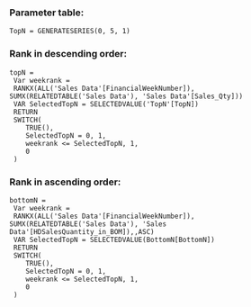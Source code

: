 <h3>Parameter table:</h3>

```DAX
TopN = GENERATESERIES(0, 5, 1)
```

<h3>Rank in descending order:</h3>

```DAX
topN = 
 Var weekrank =
 RANKX(ALL('Sales Data'[FinancialWeekNumber]), SUMX(RELATEDTABLE('Sales Data'), 'Sales Data'[Sales_Qty]))
 VAR SelectedTopN = SELECTEDVALUE('TopN'[TopN])
 RETURN
 SWITCH(
    TRUE(),
    SelectedTopN = 0, 1,
    weekrank <= SelectedTopN, 1,
    0
 )
```

<h3>Rank in ascending order:</h3>

```DAX
bottomN = 
 Var weekrank =
 RANKX(ALL('Sales Data'[FinancialWeekNumber]), SUMX(RELATEDTABLE('Sales Data'), 'Sales Data'[HDSalesQuantity_in_BOM]),,ASC)
 VAR SelectedTopN = SELECTEDVALUE(BottomN[BottomN])
 RETURN
 SWITCH(
    TRUE(),
    SelectedTopN = 0, 1,
    weekrank <= SelectedTopN, 1,
    0
 )
```
